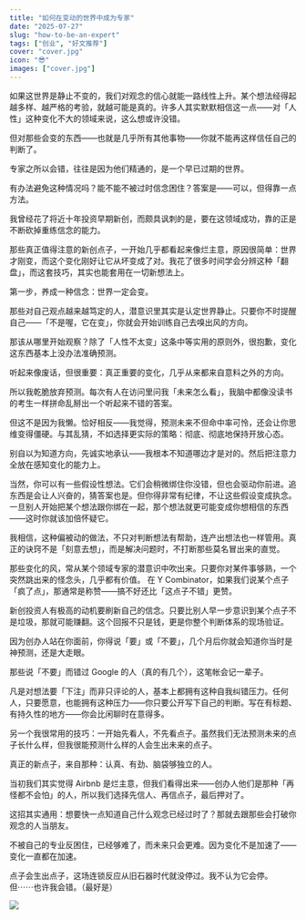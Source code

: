 ```yaml
---
title: "如何在变动的世界中成为专家"
date: "2025-07-27"
slug: "how-to-be-an-expert"
tags: ["创业", "好文推荐"]
cover: "cover.jpg"
icon: "😎"
images: ["cover.jpg"]
---
```

如果这世界是静止不变的，我们对观念的信心就能一路线性上升。某个想法经得起越多样、越严格的考验，就越可能是真的。许多人其实默默相信这一点——对「人性」这种变化不大的领域来说，这么想或许没错。



但对那些会变的东西——也就是几乎所有其他事物——你就不能再这样信任自己的判断了。



专家之所以会错，往往是因为他们精通的，是一个早已过期的世界。



有办法避免这种情况吗？能不能不被过时信念困住？答案是——可以，但得靠一点方法。



我曾经花了将近十年投资早期新创，而颇具讽刺的是，要在这领域成功，靠的正是不断砍掉重练信念的能力。



那些真正值得注意的新创点子，一开始几乎都看起来像烂主意，原因很简单：世界才刚变，而这个变化刚好让它从坏变成了对。我花了很多时间学会分辨这种「翻盘」，而这套技巧，其实也能套用在一切新想法上。



第一步，养成一种信念：世界一定会变。



那些对自己观点越来越笃定的人，潜意识里其实是认定世界静止。只要你不时提醒自己——「不是喔，它在变」，你就会开始训练自己去嗅出风的方向。



那该从哪里开始观察？除了「人性不太变」这条中等实用的原则外，很抱歉，变化这东西基本上没办法准确预测。



听起来像废话，但很重要：真正重要的变化，几乎从来都来自意料之外的方向。



所以我乾脆放弃预测。每次有人在访问里问我「未来怎么看」，我脑中都像没读书的考生一样拼命乱掰出一个听起来不错的答案。



但这不是因为我懒。恰好相反——我觉得，预测未来不但命中率可怜，还会让你思维变得僵硬。与其乱猜，不如选择更实际的策略：彻底、彻底地保持开放心态。



别自以为知道方向，先诚实地承认——我根本不知道哪边才是对的。然后把注意力全放在感知变化的能力上。



当然，你可以有一些假设性想法。它们会稍微绑住你没错，但也会驱动你前进。追东西是会让人兴奋的，猜答案也是。但你得非常有纪律，不让这些假设变成执念。
一旦别人开始把某个想法跟你绑在一起，那个想法就更可能变成你想相信的东西——这时你就该加倍怀疑它。



我相信，这种偏被动的做法，不只对判断想法有帮助，连产出想法也一样管用。真正的诀窍不是「刻意去想」，而是解决问题时，不打断那些莫名冒出来的直觉。



那些变化的风，常从某个领域专家的潜意识中吹出来。只要你对某件事够熟，一个突然跳出来的怪念头，几乎都有价值。
在 Y Combinator，如果我们说某个点子「疯了点」，那通常是称赞——搞不好还比「这点子不错」更赞。



新创投资人有极高的动机要刷新自己的信念。只要比别人早一步意识到某个点子不是垃圾，那就可能赚翻。这个回报不只是钱，更是你整个判断体系的现场验证。



因为创办人站在你面前，你得说「要」或「不要」，几个月后你就会知道你当时是神预测，还是大走眼。



那些说「不要」而错过 Google 的人（真的有几个），这笔帐会记一辈子。



凡是对想法要「下注」而非只评论的人，基本上都拥有这种自我纠错压力。任何人，只要愿意，也能拥有这种压力——你只要公开写下自己的判断。写在有标题、有持久性的地方——你会比闲聊时在意得多。



另一个我很常用的技巧：一开始先看人，不先看点子。虽然我们无法预测未来的点子长什么样，但我很能预测什么样的人会生出未来的点子。



真正的新点子，来自那种：认真、有劲、脑袋够独立的人。



当初我们其实觉得 Airbnb 是烂主意，但我们看得出来——创办人他们是那种「再怪都不会怕」的人，所以我们选择先信人、再信点子，最后押对了。



这招其实通用：想要快一点知道自己什么观念已经过时了？那就去跟那些会打破你观念的人当朋友。



不被自己的专业反困住，已经够难了，而未来只会更难。因为变化不是加速了——变化一直都在加速。



点子会生出点子，这场连锁反应从旧石器时代就没停过。我不认为它会停。
但⋯⋯也许我会错。（最好是）




![](https://prod-files-secure.s3.us-west-2.amazonaws.com/112d0858-5090-4d34-a606-b75eb8d65fd2/46476355-9cf3-4e99-9b7a-3531bc426380/1000202064.png?X-Amz-Algorithm=AWS4-HMAC-SHA256&X-Amz-Content-Sha256=UNSIGNED-PAYLOAD&X-Amz-Credential=ASIAZI2LB466S5SZDYUB%2F20251009%2Fus-west-2%2Fs3%2Faws4_request&X-Amz-Date=20251009T101432Z&X-Amz-Expires=3600&X-Amz-Security-Token=IQoJb3JpZ2luX2VjEDoaCXVzLXdlc3QtMiJGMEQCICssG3GqRWrgNc1aVzD3OTqgTgnlKcsGlF9vsRGBXeH6AiADnh%2B7kRLIZD96Am2aW%2BO8VrbHs9BdKy12kb%2B%2B10%2BNnCqIBAjT%2F%2F%2F%2F%2F%2F%2F%2F%2F%2F8BEAAaDDYzNzQyMzE4MzgwNSIMdWRCEjuxVc33K%2FHYKtwD5tRD2hpCvlODotGTXI0Drp0QcyFFiyfDGCobTFbtuDmEQqeOUgX8cmEvJV0viro4tL8T1%2BileDWLjE6dROcymkQewsxMRJbk1WyWXwRcdhpFK7VImZI44iqIdOA6Pza8TwYvglnqy5G6MsGeOlVYu7wEJ%2FfutHfuL7Jx6uOGeXI9jGnMQJM5yoAse0JxsZz1aTFxhdafp3%2FkYileigj2WY6e8ixDFITuRnD7zXwDLRHBZ3lqugT0KDtyqEnx1va4qI9botbrXR7py5K6oWl6ZVpjh%2B9UUn2mPj9mon30oROchlSGCV4R7Km%2B39X3MGin9NeNpOOYQVt063VoliqC0rEEiXq6tYmfdWS4fqNKfuta7q61a1%2FzKyGCzm%2FNt3KBcW9%2BwNl9wEKjCCFU9O5Rj0zExfQ5euDsy59vUkw44Eyl6RScX2C60rokkpj1J3dqxyojTmA%2F40%2FixfvBGwsDecpHiey6sDSffYaJiPywsSaGNrRnexNs7OwKjA97qVXBvRVzXfBV2djJfgh3T8kNh9KB3WquAFnumC8KCHkb%2BL85vMZ6MIn8n8dtZxMmlOxFMFCKpVPASnpfFpWsgt2gZa93gQ4%2Bo7NV%2FuH%2BxMobwsIYK%2B3tOFVwTMjshSww8ZGexwY6pgHl369aw6VAscchs6dSqbc8Im0nsrMNCZ9%2FJc0VKxQkZnaJR0Bfye246L9nc85fj42EniKrYs1F8eEvMC6WmLkRJpdnoPqlHVcYY3aM7hWXS0NUUtBbk%2FmTZZa243OrxMMxHKKKHC8EdBcwnEU1Tp4D6TyHgDmuFXQsSRM4emhNPiKTbGOjheL5sey2AwUg2MpYcoB5zbxytB%2Fej%2FN9FThx5NvAqHmr&X-Amz-Signature=acdfce44aeee3c30fa9af01723c3a97aea12e7edce230a19b25d7b2bee1a2dbc&X-Amz-SignedHeaders=host&x-amz-checksum-mode=ENABLED&x-id=GetObject)

